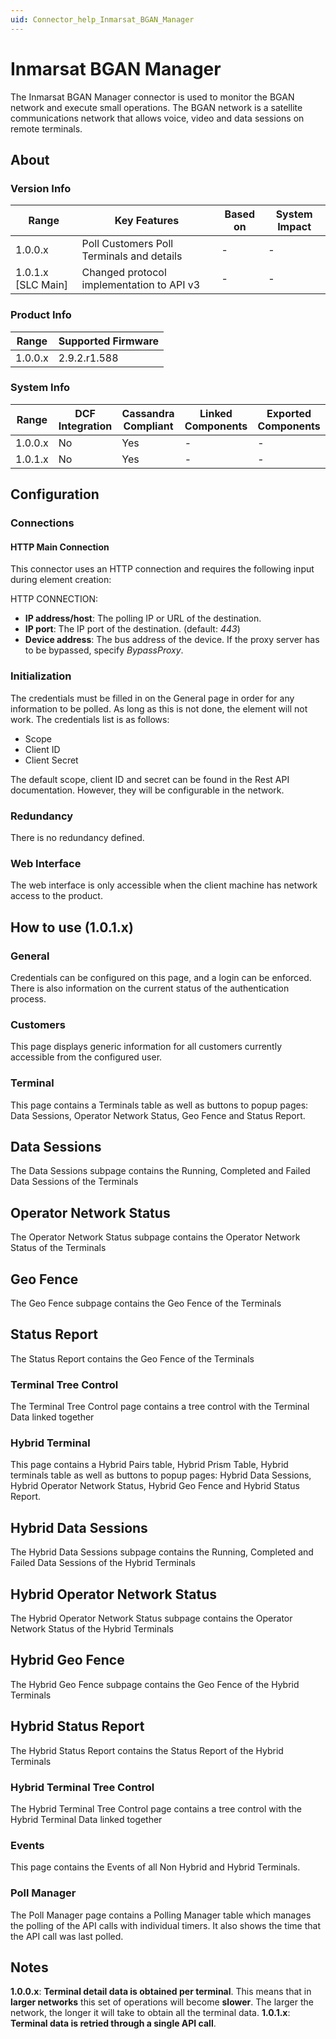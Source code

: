 ```yaml
---
uid: Connector_help_Inmarsat_BGAN_Manager
---
```


# Inmarsat BGAN Manager

The Inmarsat BGAN Manager connector is used to monitor the BGAN network and execute small operations. The BGAN network is a satellite communications network that allows voice, video and data sessions on remote terminals.

## About

### Version Info

| **Range**            | **Key Features**                          | **Based on** | **System Impact** |
|----------------------|-------------------------------------------|--------------|-------------------|
| 1.0.0.x | Poll Customers Poll Terminals and details | \-           | \-                |
| 1.0.1.x \[SLC Main\] | Changed protocol implementation to API v3 | \-           | \-                |

### Product Info

| **Range** | **Supported Firmware** |
|-----------|------------------------|
| 1.0.0.x   | 2.9.2.r1.588           |

### System Info

| **Range** | **DCF Integration** | **Cassandra Compliant** | **Linked Components** | **Exported Components** |
|-----------|---------------------|-------------------------|-----------------------|-------------------------|
| 1.0.0.x   | No                  | Yes                     | \-                    | \-                      |
| 1.0.1.x   | No                  | Yes                     | \-                    | \-                      |

## Configuration

### Connections

#### HTTP Main Connection

This connector uses an HTTP connection and requires the following input during element creation:

HTTP CONNECTION:

- **IP address/host**: The polling IP or URL of the destination.
- **IP port**: The IP port of the destination. (default: *443*)
- **Device address**: The bus address of the device. If the proxy server has to be bypassed, specify *BypassProxy*.

### Initialization

The credentials must be filled in on the General page in order for any information to be polled. As long as this is not done, the element will not work. The credentials list is as follows:

- Scope
- Client ID
- Client Secret

The default scope, client ID and secret can be found in the Rest API documentation. However, they will be configurable in the network.

### Redundancy

There is no redundancy defined.

### Web Interface

The web interface is only accessible when the client machine has network access to the product.

## How to use (1.0.1.x)

### General

Credentials can be configured on this page, and a login can be enforced. There is also information on the current status of the authentication process.

### Customers

This page displays generic information for all customers currently accessible from the configured user.

### Terminal

This page contains a Terminals table as well as buttons to popup pages: Data Sessions, Operator Network Status, Geo Fence and Status Report.

## Data Sessions

The Data Sessions subpage contains the Running, Completed and Failed Data Sessions of the Terminals

## Operator Network Status

The Operator Network Status subpage contains the Operator Network Status of the Terminals

## Geo Fence

The Geo Fence subpage contains the Geo Fence of the Terminals

## Status Report

The Status Report contains the Geo Fence of the Terminals

### Terminal Tree Control

The Terminal Tree Control page contains a tree control with the Terminal Data linked together

### Hybrid Terminal

This page contains a Hybrid Pairs table, Hybrid Prism Table, Hybrid terminals table as well as buttons to popup pages: Hybrid Data Sessions, Hybrid Operator Network Status, Hybrid Geo Fence and Hybrid Status Report.

## Hybrid Data Sessions

The Hybrid Data Sessions subpage contains the Running, Completed and Failed Data Sessions of the Hybrid Terminals

## Hybrid Operator Network Status

The Hybrid Operator Network Status subpage contains the Operator Network Status of the Hybrid Terminals

## Hybrid Geo Fence

The Hybrid Geo Fence subpage contains the Geo Fence of the Hybrid Terminals

## Hybrid Status Report

The Hybrid Status Report contains the Status Report of the Hybrid Terminals


### Hybrid Terminal Tree Control

The Hybrid Terminal Tree Control page contains a tree control with the Hybrid Terminal Data linked together

### Events

This page contains the Events of all Non Hybrid and Hybrid Terminals.

### Poll Manager

The Poll Manager page contains a Polling Manager table which manages the polling of the API calls with individual timers. It also shows the time that the API call was last polled.

## Notes

**1.0.0.x**: **Terminal detail data is obtained per terminal**. This means that in **larger networks** this set of operations will become **slower**. The larger the network, the longer it will take to obtain all the terminal data.
**1.0.1.x**: **Terminal data is retried through a single API call**.